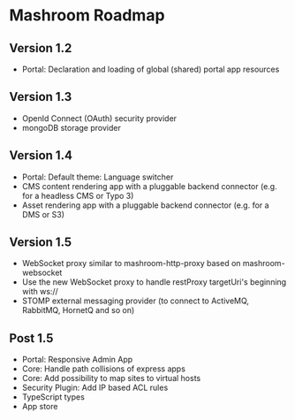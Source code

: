 
# Mashroom Roadmap

## Version 1.2

 * Portal: Declaration and loading of global (shared) portal app resources 
 
## Version 1.3

 * OpenId Connect (OAuth) security provider
 * mongoDB storage provider
 
## Version 1.4
 
 * Portal: Default theme: Language switcher
 * CMS content rendering app with a pluggable backend connector (e.g. for a headless CMS or Typo 3)
 * Asset rendering app with a pluggable backend connector (e.g. for a DMS or S3)
 
## Version 1.5

 * WebSocket proxy similar to mashroom-http-proxy based on mashroom-websocket 
 * Use the new WebSocket proxy to handle restProxy targetUri's beginning with ws://
 * STOMP external messaging provider (to connect to ActiveMQ, RabbitMQ, HornetQ and so on)


## Post 1.5

 * Portal: Responsive Admin App
 * Core: Handle path collisions of express apps
 * Core: Add possibility to map sites to virtual hosts
 * Security Plugin: Add IP based ACL rules
 * TypeScript types
 * App store
 
